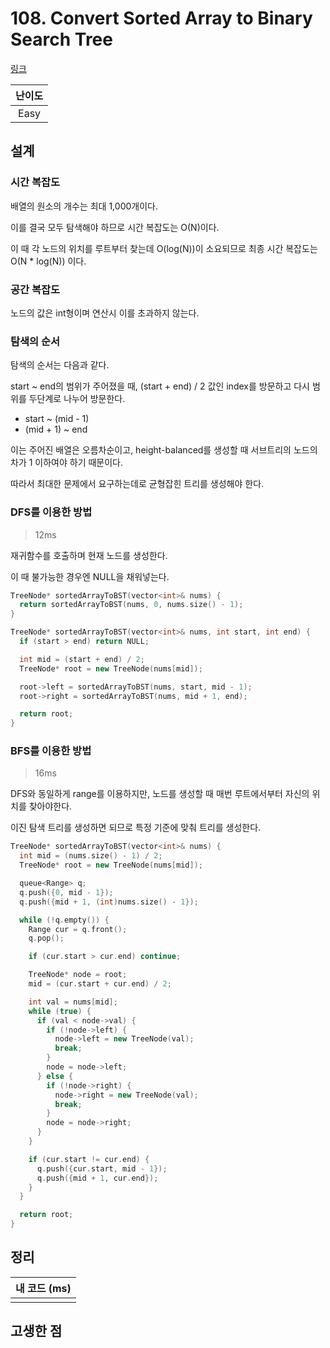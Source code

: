 # 108. Convert Sorted Array to Binary Search Tree

[링크](https://leetcode.com/problems/convert-sorted-array-to-binary-search-tree/)

| 난이도 |
| :----: |
|  Easy  |

## 설계

### 시간 복잡도

배열의 원소의 개수는 최대 1,000개이다.

이를 결국 모두 탐색해야 하므로 시간 복잡도는 O(N)이다.

이 때 각 노드의 위치를 루트부터 찾는데 O(log(N))이 소요되므로 최종 시간 복잡도는 O(N \* log(N)) 이다.

### 공간 복잡도

노드의 값은 int형이며 연산시 이를 초과하지 않는다.

### 탐색의 순서

탐색의 순서는 다음과 같다.

start ~ end의 범위가 주어졌을 때, (start + end) / 2 값인 index를 방문하고 다시 범위를 두단계로 나누어 방문한다.

- start ~ (mid - 1)
- (mid + 1) ~ end

이는 주어진 배열은 오름차순이고, height-balanced를 생성할 때 서브트리의 노드의 차가 1 이하여야 하기 때문이다.

따라서 최대한 문제에서 요구하는데로 균형잡힌 트리를 생성해야 한다.

### DFS를 이용한 방법

> 12ms

재귀함수를 호출하며 현재 노드를 생성한다.

이 때 불가능한 경우엔 NULL을 채워넣는다.

```cpp
TreeNode* sortedArrayToBST(vector<int>& nums) {
  return sortedArrayToBST(nums, 0, nums.size() - 1);
}

TreeNode* sortedArrayToBST(vector<int>& nums, int start, int end) {
  if (start > end) return NULL;

  int mid = (start + end) / 2;
  TreeNode* root = new TreeNode(nums[mid]);

  root->left = sortedArrayToBST(nums, start, mid - 1);
  root->right = sortedArrayToBST(nums, mid + 1, end);

  return root;
}
```

### BFS를 이용한 방법

> 16ms

DFS와 동일하게 range를 이용하지만, 노드를 생성할 때 매번 루트에서부터 자신의 위치를 찾아야한다.

이진 탐색 트리를 생성하면 되므로 특정 기준에 맞춰 트리를 생성한다.

```cpp
TreeNode* sortedArrayToBST(vector<int>& nums) {
  int mid = (nums.size() - 1) / 2;
  TreeNode* root = new TreeNode(nums[mid]);

  queue<Range> q;
  q.push({0, mid - 1});
  q.push({mid + 1, (int)nums.size() - 1});

  while (!q.empty()) {
    Range cur = q.front();
    q.pop();

    if (cur.start > cur.end) continue;

    TreeNode* node = root;
    mid = (cur.start + cur.end) / 2;

    int val = nums[mid];
    while (true) {
      if (val < node->val) {
        if (!node->left) {
          node->left = new TreeNode(val);
          break;
        }
        node = node->left;
      } else {
        if (!node->right) {
          node->right = new TreeNode(val);
          break;
        }
        node = node->right;
      }
    }

    if (cur.start != cur.end) {
      q.push({cur.start, mid - 1});
      q.push({mid + 1, cur.end});
    }
  }

  return root;
}
```

## 정리

| 내 코드 (ms) |
| :----------: |
|              |

## 고생한 점
